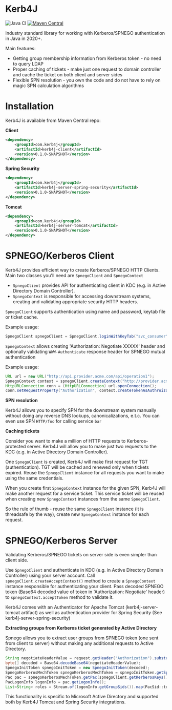 Kerb4J
========
![Java CI](https://github.com/bedrin/kerb4j/workflows/Java%20CI/badge.svg?branch=develop)
[![Maven Central](https://maven-badges.herokuapp.com/maven-central/com.kerb4j/kerb4j/badge.svg?style=flat)](https://maven-badges.herokuapp.com/maven-central/com.kerb4j/kerb4j)

Industry standard library for working with Kerberos/SPNEGO authentication in Java in 2020+.

Main features:
 - Getting group membership information from Kerberos token - no need to query LDAP
 - Proper caching of tickets - make just one request to domain controller and cache the ticket on both client and server sides
 - Flexible SPN resolution - you own the code and do not have to rely on magic SPN calculation algorithms
 
Installation
========

Kerb4J is available from Maven Central repo:

**Client**
```xml
<dependency>
    <groupId>com.kerb4j</groupId>
    <artifactId>kerb4j-client</artifactId>
    <version>0.1.0-SNAPSHOT</version>
</dependency>
```

**Spring Security**
```xml
<dependency>
    <groupId>com.kerb4j</groupId>
    <artifactId>kerb4j-server-spring-security</artifactId>
    <version>0.1.0-SNAPSHOT</version>
</dependency>
```

**Tomcat**
```xml
<dependency>
    <groupId>com.kerb4j</groupId>
    <artifactId>kerb4j-server-tomcat</artifactId>
    <version>0.1.0-SNAPSHOT</version>
</dependency>
```

SPNEGO/Kerberos Client
========

Kerb4J provides efficient way to create Kerberos/SPNEGO HTTP Clients. Main two classes you'll need are `SpnegoClient` and `SpnegoContext`
- `SpnegoClient` provides API for authenticating client in KDC (e.g. in Active Directory Domain Controller).
- `SpnegoContext` is responsible for accessing downstream systems, creating and validating appropriate security HTTP headers.

`SpnegoClient` supports authentication using name and password, keytab file or ticket cache.

Example usage:
```java
SpnegoClient spnegoClient = SpnegoClient.loginWithKeyTab("svc_consumer", "/opt/myapp/consumer.keytab");
```

`SpnegoContext` allows creating 'Authorization: Negotiate XXXXX' header and optionally validating `WWW-Authenticate` response header for SPNEGO mutual authentication

Example usage:
```java
URL url = new URL("http://api.provider.acme.com/api/operation1");
SpnegoContext context = spnegoClient.createContext("http://provider.acme.com"); // Will result in HTTP/provider.acme.com SPN
HttpURLConnection conn = (HttpURLConnection) url.openConnection();
conn.setRequestProperty("Authorization", context.createTokenAsAuthroizationHeader());
```

**SPN resolution**

Kerb4J allows you to specify SPN for the downstream system manually without doing any reverse DNS lookups, canonicalizations, e.t.c.
You can even use SPN `HTTP/foo` for calling service `bar`

**Caching tickets**

Consider you want to make a million of HTTP requests to Kerberos-protected server.
Kerb4J will allow you to make just two requests to the KDC (e.g. in Active Directory Domain Controller).

One `SpnegoClient` is created, Kerb4J will make first request for TGT (authentication).
TGT will be cached and renewed only when tickets expired. 
Reuse the `SpnegoClient` instance for all requests you want to make using the same credentials.

When you create first `SpnegoContext` instance for the given SPN, Kerb4J will make another request for a service ticket.
This service ticket will be reused when creating new `SpnegoContext` instances from the same `SpnegoClient`.

So the rule of thumb - reuse the same `SpnegoClient` instance (it is threadsafe by the way), create new `SpnegoContext` instance for each request.   


SPNEGO/Kerberos Server
========

Validating Kerberos/SPNEGO tickets on server side is even simpler than client side.

Use `SpnegoClient` and authenticate in KDC (e.g. in Active Directory Domain Controller) using your server account.
Call `spnegoClient.createAcceptContext()` method to create a `SpnegoContext` instance responsible for authenticating your client.
Pass decoded SPNEGO token (Base64 decoded value of token in 'Authorization: Negotiate' header) to `spnegoContext.acceptToken` method to validate it.
  
Kerb4J comes with an Authenticator for Apache Tomcat (kerb4j-server-tomcat artifact) as well as authentication provider for Spring Security (See kerb4j-server-spring-security)

**Extracting groups from Kerberos ticket generated by Active Directory**

Spnego allows you to extract user groups from SPNEGO token (one sent from client to server) without making any additional requests to Active Directory.

```java
String negotiateHeaderValue = request.getHeader("Authorization").substring(10);
byte[] decoded = Base64.decodeBase64(negotiateHeaderValue);
SpnegoInitToken spnegoInitToken = new SpnegoInitToken(decoded);
SpnegoKerberosMechToken spnegoKerberosMechToken = spnegoInitToken.getSpnegoKerberosMechToken();
Pac pac = spnegoKerberosMechToken.getPac(spnegoClient.getKerberosKeys());
PacLogonInfo logonInfo = pac.getLogonInfo();
List<String> roles = Stream.of(logonInfo.getGroupSids()).map(PacSid::toHumanReadableString).collect(Collectors.toList());
```
  
This functionality is specific to Microsoft Active Directory and supported both by Kerb4J Tomcat and Spring Security integrations. 